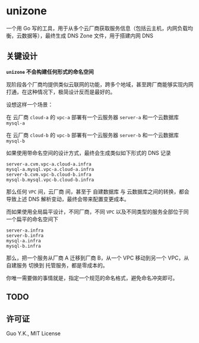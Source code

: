 # unizone

一个用 Go 写的工具，用于从多个云厂商获取服务信息（包括云主机，内网负载均衡，云数据等），最终生成 DNS Zone 文件，用于搭建内网 DNS

## 关键设计

**`unizone` 不会构建任何形式的命名空间**

现阶段各个厂商均提供类似云联网的功能，跨多个地域，甚至跨厂商能够实现内网打通，在这种情况下，极简设计反而是最好的。

设想这样一个场景：

在 云厂商 `cloud-a` 的 `vpc-a` 部署有一个云服务器 `server-a` 和一个云数据库 `mysql-a`

在 云厂商 `cloud-b` 的 `vpc-b` 部署有一个云服务器 `server-b` 和一个云数据库 `mysql-b`

如果使用带命名空间的设计方式，最终会生成类似如下形式的 DNS 记录

```text
server-a.cvm.vpc-a.cloud-a.infra
mysql-a.mysql.vpc-a.cloud-a.infra
server-b.cvm.vpc-b.cloud-b.infra
mysql-b.mysql.vpc-b.cloud-b.infra
```

那么任何 `VPC` 间，云厂商 间，甚至于 自建数据库 与 云数据库之间的转换，都会导致上述 DNS 解析变动，最终会带来配置变更成本。

而如果使用全局扁平设计，不同厂商，不同 `VPC` 以及不同类型的服务全部位于同一个扁平的命名空间下

```text
server-a.infra
server-b.infra
mysql-a.infra
mysql-b.infra
```

那么，把一个服务从厂商 A 迁移到厂商 B，从一个 VPC 移动到另一个 VPC，从 自建服务 切换到 托管服务，都是零成本的。

你唯一需要做的事情就是，指定一个规范的命名格式，避免命名冲突即可。

## TODO

## 许可证

Guo Y.K., MIT License
